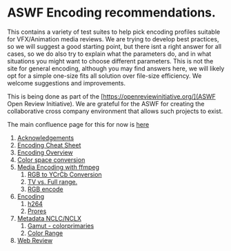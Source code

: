 # ASWF Encoding recommendations.

This contains a variety of test suites to help pick encoding profiles suitable for VFX/Animation media reviews.
We are trying to develop best practices, so we will suggest a good starting point, but there isnt a right answer for all cases, so we do also try to explain what the parameters do, and in what situations you might want to choose different parameters.
This is not the site for general encoding, although you may find answers here, we will likely opt for a simple one-size fits all solution over file-size efficiency.
We welcome suggestions and improvements.

This is being done as part of the [https://openreviewinitiative.org/](ASWF Open Review Initiative). We are grateful for the ASWF for creating the collaborative cross company environment that allows such projects to exist.

The main confluence page for this for now is [here](https://wiki.aswf.io/pages/viewpage.action?pageId=16031068)

1. [Acknowledgements](#Acknowledgements)
2. [Encoding Cheat Sheet](docs/Index.md)
3. [Encoding Overview](docs/Encoding.md#Encoding-Overview)
4. [Color space conversion](docs/ColorPreservation.md#Color-space-conversion)
5. [Media Encoding with ffmpeg](docs/ColorPreservation.md#encodestart)
	1. [RGB to YCrCb Conversion](docs/ColorPreservation.md#yuv)
	2. [TV vs. Full range.](#tvfull)
	3. [RGB encode](#rgbencode)
6. [Encoding](#encode)
	1. [h264](#h264)
	2. [Prores](#prores)
7. [Metadata NCLC/NCLX](#nclc)
	1. [Gamut - colorprimaries](#gamut)
	2. [Color Range](#range)
8. [Web Review](#webreview)
